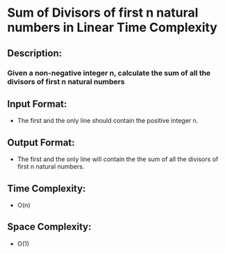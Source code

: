 # Sum of Divisors of first n natural numbers in Linear Time Complexity
## Description:
### Given a non-negative integer n, calculate the sum of all the divisors of first n natural numbers
## Input Format:
* The first and the only line should contain the positive integer n.
## Output Format:
* The first and the only line will contain the the sum of all the divisors of first n natural numbers.
## Time Complexity:
* O(n)
## Space Complexity:
* O(1)